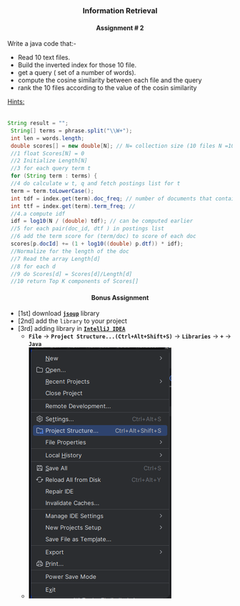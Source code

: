 
<h3 align="center"> Information Retrieval </h3>

<h4 align="center"> Assignment # 2 </h4>

Write a java code that:-

- Read 10 text files.
- Build the inverted index for those 10 file.
- get a query ( set of a number of words).
- compute the cosine similarity between each file and the query
- rank the 10 files according to the value of the cosin similarity

<ins> Hints:</ins>


```java

String result = "";
 String[] terms = phrase.split("\\W+");
 int len = words.length;
 double scores[] = new double[N]; // N= collection size (10 files N =10)
 //1 float Scores[N] = 0
 //2 Initialize Length[N]
 //3 for each query term t
 for (String term : terms) {
 //4 do calculate w t, q and fetch postings list for t
 term = term.toLowerCase();
 int tdf = index.get(term).doc_freq; // number of documents that contains the term
 int ttf = index.get(term).term_freq; //
 //4.a compute idf
 idf = log10(N / (double) tdf); // can be computed earlier
 //5 for each pair(doc_id, dtf ) in postings list
 //6 add the term score for (term/doc) to score of each doc
 scores[p.docId] += (1 + log10((double) p.dtf)) * idf);
 //Normalize for the length of the doc
 //7 Read the array Length[d]
 //8 for each d
 //9 do Scores[d] = Scores[d]/Length[d]
 //10 return Top K components of Scores[]

```

<h4 align="center"> Bonus Assignment </h4>

- [1st] download [**`jsoup`**](https://jsoup.org/packages/jsoup-1.16.1.jar) library
- [2nd] add the `library` to your project
- [3rd] adding library in [**`IntelliJ IDEA`**](https://www.jetbrains.com/idea/download/)
  - **`File`** -> **`Project Structure...(Ctrl+Alt+Shift+S)`** -> **`Libraries`** -> **`+`** -> **`Java`**
  - ![](imgs/1.png)



